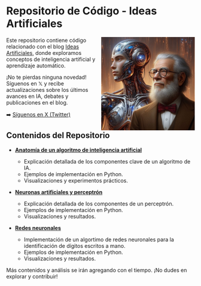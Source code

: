 # Repositorio de Código - Ideas Artificiales

<img src="RDIsaac.jpeg" alt="Descripción de la imagen" width="250" align="right">

Este repositorio contiene código relacionado con el blog [Ideas Artificiales](https://www.ideas-artificiales.es), donde exploramos conceptos de inteligencia artificial y aprendizaje automático.

¡No te pierdas ninguna novedad! Síguenos en 𝕏 y recibe actualizaciones sobre los últimos avances en IA, debates y publicaciones en el blog.

➡️ [Síguenos en X (Twitter)](https://twitter.com/intent/follow?original_referer=https%3A%2F%2Fideas-artificiales.es%2F&ref_src=twsrc%5Etfw%7Ctwcamp%5Ebuttonembed%7Ctwterm%5Efollow%7Ctwgr%5ERDOlivaw_&region=follow_link&screen_name=RDOlivaw_)

## Contenidos del Repositorio

- **[Anatomía de un algoritmo de inteligencia artificial](https://github.com/DrAnonimo/IdeasArtificiales/tree/main/Anatom%C3%ADaAlgoritmoIA)**
  - Explicación detallada de los componentes clave de un algoritmo de IA.
  - Ejemplos de implementación en Python.
  - Visualizaciones y experimentos prácticos.
 

- **[Neuronas artificiales y perceptrón](https://github.com/DrAnonimo/IdeasArtificiales/tree/neurona-artificial/NeuronasArtificialesPerceptron)**
  - Explicación detallada de los componentes de un perceptrón.
  - Ejemplos de implementación en Python.
  - Visualizaciones y resultados.

- **[Redes neuronales](https://github.com/DrAnonimo/IdeasArtificiales/tree/AgenticAI/RedesNeuronales)**
  - Implementación de un algortimo de redes neuronales para la identificación de dígitos escritos a mano.
  - Ejemplos de implementación en Python.
  - Visualizaciones y resultados.

Más contenidos y análisis se irán agregando con el tiempo. ¡No dudes en explorar y contribuir!
